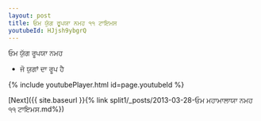 ```yaml
---
layout: post
title: ਓਮ ਯੁੱਗ ਰੂਪਯਾ ਨਮਹ ੧੧ ਟਾਇਮਸ
youtubeId: HJjsh9ybgrQ
---
```

 
 
 ਓਮ ਯੁੱਗ ਰੂਪਯਾ ਨਮਹ  
 
 -  ਜੋ ਯੁਗਾਂ ਦਾ ਰੂਪ ਹੈ 
 
  
 
  
 
 
 
 
 
 


{% include youtubePlayer.html id=page.youtubeId %}
 
[Next]({{ site.baseurl }}{% link  split1/_posts/2013-03-28-ਓਮ ਮਹਾਮਾਲਾਯਾ ਨਮਹ ੧੧ ਟਾਇਮਸ.md%})
 
